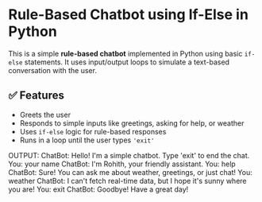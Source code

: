 # Rule-Based Chatbot using If-Else in Python

This is a simple **rule-based chatbot** implemented in Python using basic `if-else` statements. It uses input/output loops to simulate a text-based conversation with the user.

## ✅ Features

- Greets the user
- Responds to simple inputs like greetings, asking for help, or weather
- Uses `if-else` logic for rule-based responses
- Runs in a loop until the user types `'exit'`

OUTPUT:
ChatBot: Hello! I'm a simple chatbot. Type 'exit' to end the chat.
You: your name
ChatBot: I'm Rohith, your friendly assistant.
You: help
ChatBot: Sure! You can ask me about weather, greetings, or just chat!
You: weather
ChatBot: I can't fetch real-time data, but I hope it's sunny where you are!
You: exit
ChatBot: Goodbye! Have a great day!
